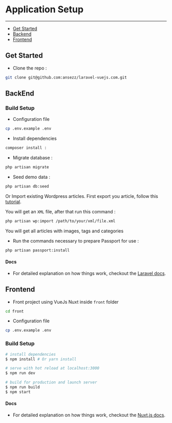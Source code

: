 # Application Setup 

---

- [Get Started](#get-started)
- [Backend](#backend)
- [Frontend](#frontend)

<a name="get-started"></a>
## Get Started
- Clone the repo :
```bash
git clone git@github.com:ansezz/laravel-vuejs.com.git
```

<a name="backend"></a>

## BackEnd
### Build Setup
- Configuration file
```bash
cp .env.example .env
```

- Install dependencies
```bash
composer install :
```
- Migrate database :
```bash
php artisan migrate
```

- Seed demo data :
```bash
php artisan db:seed
```
Or Import existing Wordpress articles. First export you article, follow this [tutorial](https://en.support.wordpress.com/export/).

You will get an `XML` file, after that run this command : 
```bash
php artisan wp:import /path/to/your/xml/file.xml
```
You will get all articles with images, tags and categories

- Run the commands necessary to prepare Passport for use : 
```bash
php artisan passport:install
```

#### Docs

- For detailed explanation on how things work, checkout the [Laravel docs](https://github.com/laravel/laravel).

<a name="frontend"></a>

## Frontend
- Front project using VueJs Nuxt inside `front` folder
```bash
cd front 
```
- Configuration file
```bash
cp .env.example .env
```

### Build Setup
```bash
# install dependencies
$ npm install # Or yarn install

# serve with hot reload at localhost:3000
$ npm run dev

# build for production and launch server
$ npm run build
$ npm start

```

#### Docs

- For detailed explanation on how things work, checkout the [Nuxt.js docs](https://github.com/nuxt/nuxt.js).
